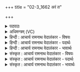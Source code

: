 +++
title = "02-3_1662 अरं त"

+++
<details><summary>पदपाठः</summary>

अ꣡र꣢꣯म्। ते꣣। इन्द्र। कु꣡क्षये꣢। सो꣡मः꣢꣯। भ꣣वतु। वृत्रहन्। वृत्र। हन्। अ꣡र꣢꣯म्। धा꣡म꣢꣯भ्यः। इ꣡न्द꣢꣯वः। १६६२।
</details>

<details><summary>अधिमन्त्रम् (VC)</summary>

- इन्द्रः
- श्रुतकक्षः सुकक्षो वा आङ्गिरसः
- गायत्री
- षड्जः
</details>

<details><summary>हिन्दी : आचार्य रामनाथ वेदालंकार - विषयः</summary>

आगे फिर जीवात्मा को ही कहा गया है।
</details>

<details><summary>हिन्दी : आचार्य रामनाथ वेदालंकार - पदार्थः</summary>

पदार्थान्वयभाषाः -  हे(वृत्रहन्)विघ्नविनाशक(इन्द्र)जीवात्मन्! (सोमः)ज्ञान-रस और आनन्द-रस(ते कुक्षये)तेरे पेट के लिए अर्थात् तेरे अपने लिए(अरम्)पर्याप्त(भवतु)होवे और(इन्दवः)सराबोर करनेवाले ज्ञान-रस और आनन्द-रस(धामभ्यः)अन्य धामों के लिए भी(अरम्)पर्याप्त होवें ॥३॥
</details>

<details><summary>हिन्दी : आचार्य रामनाथ वेदालंकार - भावार्थः</summary>

भावार्थभाषाः -  स्वयं गुरुजनों से ज्ञान लेकर और जगदीश्वर की उपासना से आनन्द पाकर उस ज्ञान तथा उस आनन्द का प्रसार जन-जन में,घर-घर में और प्रत्येक समाज में करना चाहिए ॥३॥
</details>

<details><summary>संस्कृत : आचार्य रामनाथ वेदालंकार - विषयः</summary>

अथ पुनरपि जीवात्मानमेवाह।
</details>

<details><summary>संस्कृत : आचार्य रामनाथ वेदालंकार - पदार्थः</summary>

पदार्थान्वयभाषाः -  हे(वृत्रहन्)विघ्नहन्तः(इन्द्र)जीवात्मन्! (सोमः)ज्ञानरसः आनन्दरसश्च(ते कुक्षये)तव उदराय,तव स्वात्मनोऽर्थे(अरम्)पर्याप्तम्(भवतु)जायताम्। अपि च(इन्दवः)क्लेदकाः ते ज्ञानरसाः आनन्दरसाश्च(धामभ्यः)अन्येभ्योऽपि धामभ्यः(अरम्)पर्याप्तं जायन्ताम् ॥३॥
</details>

<details><summary>संस्कृत : आचार्य रामनाथ वेदालंकार - भावार्थः</summary>

भावार्थभाषाः -  स्वयं गुरुजनेभ्यो ज्ञानं गृहीत्वा जगदीश्वरोपासनया चानन्दं सम्प्राप्य तज्ज्ञानस्य तदानन्दस्य च प्रसारो जने जने,गृहे गृहे,समाजे समाजे विधेयः ॥३॥
</details>